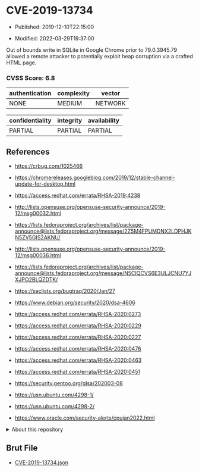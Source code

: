 # CVE-2019-13734

- Published: 2019-12-10T22:15:00

- Modified: 2022-03-29T19:37:00

Out of bounds write in SQLite in Google Chrome prior to 79.0.3945.79 allowed a remote attacker to potentially exploit heap corruption via a crafted HTML page.

### CVSS Score: **6.8**

| authentication | complexity | vector |
| --- | --- | --- |
| NONE | MEDIUM | NETWORK |

| confidentiality | integrity | availability |
| --- | --- | --- |
| PARTIAL | PARTIAL | PARTIAL |

## References

* https://crbug.com/1025466

* https://chromereleases.googleblog.com/2019/12/stable-channel-update-for-desktop.html

* https://access.redhat.com/errata/RHSA-2019:4238

* http://lists.opensuse.org/opensuse-security-announce/2019-12/msg00032.html

* https://lists.fedoraproject.org/archives/list/package-announce@lists.fedoraproject.org/message/2Z5M4FPUMDNX2LDPHJKN5ZV5GIS2AKNU/

* http://lists.opensuse.org/opensuse-security-announce/2019-12/msg00036.html

* https://lists.fedoraproject.org/archives/list/package-announce@lists.fedoraproject.org/message/N5CIQCVS6E3ULJCNU7YJXJPO2BLQZDTK/

* https://seclists.org/bugtraq/2020/Jan/27

* https://www.debian.org/security/2020/dsa-4606

* https://access.redhat.com/errata/RHSA-2020:0273

* https://access.redhat.com/errata/RHSA-2020:0229

* https://access.redhat.com/errata/RHSA-2020:0227

* https://access.redhat.com/errata/RHSA-2020:0476

* https://access.redhat.com/errata/RHSA-2020:0463

* https://access.redhat.com/errata/RHSA-2020:0451

* https://security.gentoo.org/glsa/202003-08

* https://usn.ubuntu.com/4298-1/

* https://usn.ubuntu.com/4298-2/

* https://www.oracle.com/security-alerts/cpujan2022.html

<details>
<summary>About this repository</summary> 

  This repository is part of the project [Live Hack CVE](https://github.com/Live-Hack-CVE). Main website can be found [www.live-hack.org](https://www.live-hack.org) 
  
  Made by [Sn0wAlice](https://github.com/Sn0wAlice) for the people that care about security and need to have a feed of the latest CVEs. Hope you enjoy it, don't forget to star the repo and follow me on [Twitter](https://twitter.com/Sn0wAlice) and [Github](https://github.com/Sn0wAlice). And that is my [personnal website](https://www.alice-snow.me/)

  - [Home Page](https://github.com/Live-Hack-CVE)
  - [Framework](https://github.com/Live-Hack-CVE/cve-framework)
  - [CVE database](https://github.com/Live-Hack-CVE/full_database)
  - [Changelog](https://github.com/Live-Hack-CVE/Changelog)
</details>

## Brut File

* [CVE-2019-13734.json](https://raw.githubusercontent.com/Live-Hack-CVE/full_database/main/cves/2019/CVE-2019-13734.json)

